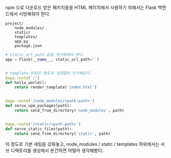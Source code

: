npm 으로 다운로드 받은 패키지들을 HTML 페이지에서 사용하기 위해서는 Flask 백엔드에서 서빙해줘야 한다.

```
project/
    node_modules/
    static/
    templates/
    app.py
    package.json
```

```python
# static_url_path 값을 추가해줘야 한다.
app = Flask(__name__, static_url_path='')


# template 파일은 별도의 설정없이 인식해준다.
@app.route('/')
def hello_world():
    return render_template('index.html')


@app.route('/node_modules/<path:path>')
def serve_npm_packages(path):
    return send_from_directory('node_modules', path)


@app.route('/static/<path:path>')
def serve_static_files(path):
    return send_from_directory('static', path)
```

이 정도로 기본 세팅을 갖춰놓고, node_modules / static / templates 하위에서는 서브 디렉토리를 생성해서 분간하면 어떨까 생각해봤다.